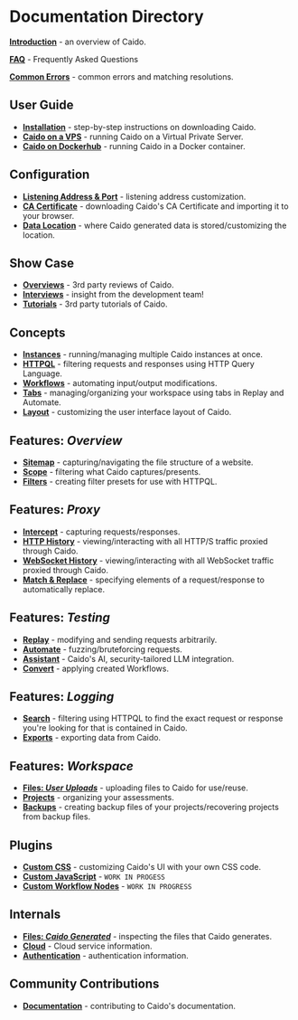 # Documentation Directory

**[Introduction](/./introduction.md)** - an overview of Caido.

**[FAQ](/./faq.md)** - Frequently Asked Questions

**[Common Errors](/./common_errors.md)** - common errors and matching resolutions.

## User Guide
- **[Installation](/user_guide/installation.md)** - step-by-step instructions on downloading Caido.
- **[Caido on a VPS](/user_guide/vps.md)** - running Caido on a Virtual Private Server.
- **[Caido on Dockerhub](/user_guide/docker.md)** - running Caido in a Docker container.

## Configuration
- **[Listening Address & Port](/configuration/listening_address.md)** - listening address customization.
- **[CA Certificate](/configuration/import_ca_certificate.md)** - downloading Caido's CA Certificate and importing it to your browser.
- **[Data Location](/configuration/data_location.md)** - where Caido generated data is stored/customizing the location.

## Show Case
- **[Overviews](/show_case/overviews.md)** - 3rd party reviews of Caido.
- **[Interviews](/show_case/interviews.md)** - insight from the development team!
- **[Tutorials](/show_case/tutorials.md)** - 3rd party tutorials of Caido.

## Concepts
- **[Instances](/concepts/instances.md)** - running/managing multiple Caido instances at once.
- **[HTTPQL](/concepts/httpql.md)** - filtering requests and responses using HTTP Query Language.
- **[Workflows](/concepts/workflows.md)** - automating input/output modifications.
- **[Tabs](/concepts/tabs.md)** - managing/organizing your workspace using tabs in Replay and Automate.
- **[Layout](/concepts/layout.md)** - customizing the user interface layout of Caido.

## Features: _Overview_
- **[Sitemap](/features/overview/sitemap.md)** - capturing/navigating the file structure of a website.
- **[Scope](/features/overview/scope.md)** - filtering what Caido captures/presents.
- **[Filters](/features/overview/filters.md)** - creating filter presets for use with HTTPQL.

## Features: _Proxy_
- **[Intercept](/features/proxy/intercept.md)** - capturing requests/responses.
- **[HTTP History](/features/proxy/http_history.md)** - viewing/interacting with all HTTP/S traffic proxied through Caido.
- **[WebSocket History](/features/proxy/ws_history.md)** - viewing/interacting with all WebSocket traffic proxied through Caido.
- **[Match & Replace](/features/proxy/match_replace.md)** - specifying elements of a request/response to automatically replace.

## Features: _Testing_
- **[Replay](/features/testing/replay.md)** - modifying and sending requests arbitrarily.
- **[Automate](/features/testing/automate.md)** - fuzzing/bruteforcing requests.
- **[Assistant](/features/testing/assistant.md)** - Caido's AI, security-tailored LLM integration.
- **[Convert](/features/testing/workflows/convert.md)** - applying created Workflows.

## Features: _Logging_
- **[Search](/features/logging/search.md)** - filtering using HTTPQL to find the exact request or response you're looking for that is contained in Caido.
- **[Exports](/features/logging/exports.md)** - exporting data from Caido.

## Features: _Workspace_
- **[Files: _User Uploads_](/features/workspace/files.md)** - uploading files to Caido for use/reuse.
- **[Projects](/features/workspace/projects.md)** - organizing your assessments.
- **[Backups](/features/workspace/backups.md)** - creating backup files of your projects/recovering projects from backup files.

## Plugins
- **[Custom CSS](/plugins/custom_css.md)** - customizing Caido's UI with your own CSS code.
- **[Custom JavaScript](/plugins/custom_js.md)** - `WORK IN PROGESS`
- **[Custom Workflow Nodes](/plugins/custom_workflow_nodes.md)** - `WORK IN PROGRESS`

## Internals
- **[Files: _Caido Generated_](/internals/files.md)** - inspecting the files that Caido generates.
- **[Cloud](/internals/cloud.md)** - Cloud service information.
- **[Authentication](/internals/authentication.md)** - authentication information.

## Community Contributions
- **[Documentation](/contributions/documentation.md)** - contributing to Caido's documentation.